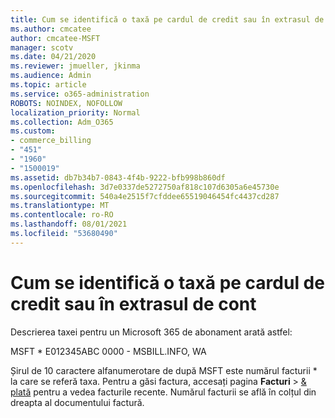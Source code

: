 ```yaml
---
title: Cum se identifică o taxă pe cardul de credit sau în extrasul de cont
ms.author: cmcatee
author: cmcatee-MSFT
manager: scotv
ms.date: 04/21/2020
ms.reviewer: jmueller, jkinma
ms.audience: Admin
ms.topic: article
ms.service: o365-administration
ROBOTS: NOINDEX, NOFOLLOW
localization_priority: Normal
ms.collection: Adm_O365
ms.custom:
- commerce_billing
- "451"
- "1960"
- "1500019"
ms.assetid: db7b34b7-0843-4f4b-9222-bfb998b860df
ms.openlocfilehash: 3d7e0337de5272750af818c107d6305a6e45730e
ms.sourcegitcommit: 540a4e2515f7cfddee65519046454fc4437cd287
ms.translationtype: MT
ms.contentlocale: ro-RO
ms.lasthandoff: 08/01/2021
ms.locfileid: "53680490"
---
```

# <a name="how-to-identify-a-charge-on-your-credit-card-or-bank-statement"></a>Cum se identifică o taxă pe cardul de credit sau în extrasul de cont

Descrierea taxei pentru un Microsoft 365 de abonament arată astfel:
  
MSFT \* E012345ABC 0000 - MSBILL.INFO, WA
  
Șirul de 10 caractere alfanumerotare de după MSFT este numărul facturii \* la care se referă taxa. Pentru a găsi factura, accesați pagina **Facturi** \> [& plată](https://go.microsoft.com/fwlink/p/?linkid=848039) pentru a vedea facturile recente. Numărul facturii se află în colțul din dreapta al documentului factură.